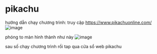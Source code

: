 
# pikachu
hướng dẫn chạy chương trình:
truy cập https://www.pikachuonline.com/
![image](https://github.com/user-attachments/assets/41291463-d923-4798-9707-8ed3410c07ce)

phóng to màn hình thành như này
![image](https://github.com/user-attachments/assets/b1a4293e-ec2f-4df0-8751-2964e600d279)

sau số chạy chương trình rồi tap qua cửa sổ web pikachu
